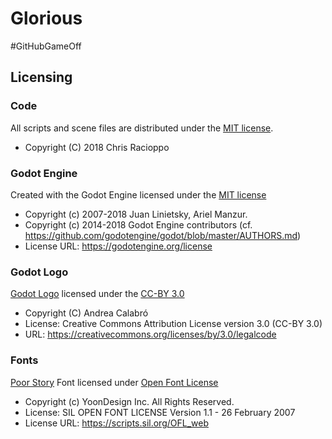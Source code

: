 # Glorious
#GitHubGameOff

## Licensing

### Code

All scripts and scene files are distributed under the [MIT license](LICENSE).

* Copyright (C) 2018 Chris Racioppo

### Godot Engine

Created with the Godot Engine licensed under the [MIT license](Godot-Engine_LICENSE.md)

* Copyright (c) 2007-2018 Juan Linietsky, Ariel Manzur.
* Copyright (c) 2014-2018 Godot Engine contributors (cf. https://github.com/godotengine/godot/blob/master/AUTHORS.md)
* License URL: https://godotengine.org/license

### Godot Logo

[Godot Logo](icon.png) licensed under the [CC-BY 3.0](Godot-Logo_LICENSE.md)

* Copyright (C) Andrea Calabró
* License: Creative Commons Attribution License version 3.0 (CC-BY 3.0)
* URL: https://creativecommons.org/licenses/by/3.0/legalcode

### Fonts

[Poor Story](Fonts/PoorStory-Regular.ttf) Font licensed under [Open Font License](PoorStory-Regular_LICENSE.md)

* Copyright (c) YoonDesign Inc. All Rights Reserved.
* License: SIL OPEN FONT LICENSE Version 1.1 - 26 February 2007
* License URL: https://scripts.sil.org/OFL_web